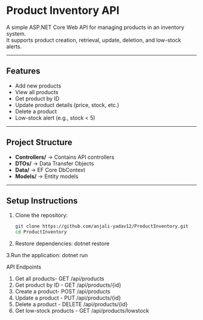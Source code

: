 # Product Inventory API

A simple ASP.NET Core Web API for managing products in an inventory system.  
It supports product creation, retrieval, update, deletion, and low-stock alerts.

---

## Features
- Add new products  
- View all products  
- Get product by ID  
- Update product details (price, stock, etc.)  
- Delete a product  
- Low-stock alert (e.g., stock < 5)

---

## Project Structure
- **Controllers/** → Contains API controllers  
- **DTOs/** → Data Transfer Objects  
- **Data/** → EF Core DbContext  
- **Models/** → Entity models  

---

## Setup Instructions
1. Clone the repository:
   ```bash
   git clone https://github.com/anjali-yadav12/ProductInventory.git
   cd ProductInventory

2. Restore dependencies:
   dotnet restore

3.Run the application:
  dotnet run

API Endpoints

1. Get all products- GET /api/products
2. Get product by ID - GET /api/products/{id}
3. Create a product- POST /api/products
4. Update a product - PUT /api/products/{id}
5. Delete a product - DELETE /api/products/{id}
6. Get low-stock products - GET /api/products/lowstock

   
